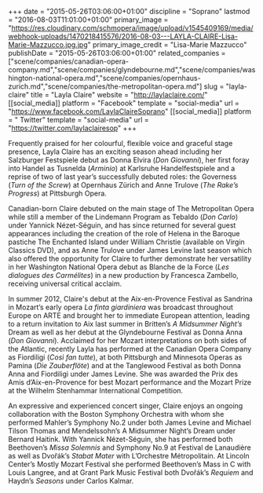 +++
date = "2015-05-26T03:06:00+01:00"
discipline = "Soprano"
lastmod = "2016-08-03T11:01:00+01:00"
primary_image = "https://res.cloudinary.com/schmopera/image/upload/v1545409169/media/webhook-uploads/1470218415576/2016-08-03---LAYLA-CLAIRE-Lisa-Marie-Mazzucco.jpg.jpg"
primary_image_credit = "Lisa-Marie Mazzucco"
publishDate = "2015-05-26T03:06:00+01:00"
related_companies = ["scene/companies/canadian-opera-company.md","scene/companies/glyndebourne.md","scene/companies/washington-national-opera.md","scene/companies/opernhaus-zurich.md","scene/companies/the-metropolitan-opera.md"]
slug = "layla-claire"
title = "Layla Claire"
website = "http://laylaclaire.com/"
[[social_media]]
platform = "Facebook"
template = "social-media"
url = "https://www.facebook.com/LaylaClaireSoprano"
[[social_media]]
platform = " Twitter"
template = "social-media"
url = "https://twitter.com/laylaclairesop"
+++

Frequently praised for her colourful, flexible voice and graceful stage presence, Layla Claire has an exciting season ahead including her Salzburger Festspiele debut as Donna Elvira (*Don Giovanni*), her first foray into Handel as Tusnelda (*Arminio*) at Karlsruhe Handelfestspiele and a reprise of two of last year’s successfully debuted roles: the Governess (*Turn of the Screw*) at Opernhaus Zürich and Anne Trulove (*The Rake’s Progress*) at Pittsburgh Opera.  

Canadian-born Claire debuted on the main stage of The Metropolitan Opera while still a member of the Lindemann Program as Tebaldo (*Don Carlo*) under Yannick Nézet-Séguin, and has since returned for several guest appearances including the creation of the role of Helena in the Baroque pastiche The Enchanted Island under William Christie (available on Virgin Classics DVD), and as Anne Trulove under James Levine last season which also offered the opportunity for Claire to further demonstrate her versatility in her Washington National Opera debut as Blanche de la Force (*Les dialogues des Carmélites*) in a new production by Francesca Zambello, receiving universal critical acclaim.

In summer 2012, Claire's debut at the Aix-en-Provence Festival as Sandrina in Mozart’s early opera *La finta giardiniera* was broadcast throughout Europe on ARTE and brought her to immediate European attention, leading to a return invitation to Aix last summer in Britten’s *A Midsummer Night’s* Dream as well as her debut at the Glyndebourne Festival as Donna Anna (*Don Giovanni*). Acclaimed for her Mozart interpretations on both sides of the Atlantic, recently Layla has performed at the Canadian Opera Company as Fiordiligi (*Così fan tutte*), at both Pittsburgh and Minnesota Operas as Pamina (*Die Zauberflöte*) and at the Tanglewood Festival as both Donna Anna and Fiordiligi under James Levine. She was awarded the Prix des Amis d’Aix-en-Provence for best Mozart performance and the Mozart Prize at the Wilhelm Stenhammar International Competition. 

An expressive and experienced concert singer, Claire enjoys an ongoing collaboration with the Boston Symphony Orchestra with whom she performed Mahler’s Symphony No.2 under both James Levine and Michael Tilson Thomas and Mendelssohn’s A Midsummer Night’s Dream under Bernard Haitink. With Yannick Nézet-Séguin, she has performed both Beethoven’s *Missa Solemnis* and Symphony No.9 at Festival de Lanaudière as well as Dvořák’s *Stabat Mater* with L’Orchestre Métropolitain. At Lincoln Center’s Mostly Mozart Festival she performed Beethoven’s Mass in C with Louis Langree, and at Grant Park Music Festival both Dvořák’s *Requiem* and Haydn’s *Seasons* under Carlos Kalmar.  
